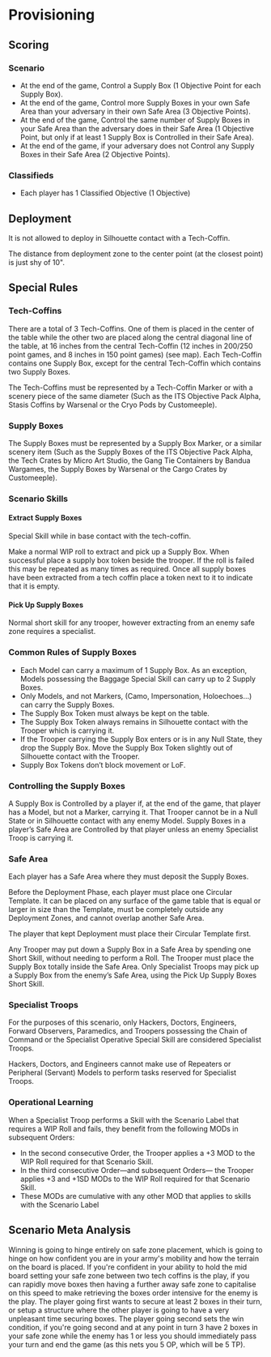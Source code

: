 # Provisioning

## Scoring

### Scenario

* At the end of the game, Control a Supply Box (1 Objective Point for each Supply Box).
* At the end of the game, Control more Supply Boxes in your own Safe Area than your adversary in their own Safe Area (3 Objective Points).
* At the end of the game, Control the same number of Supply Boxes in your Safe Area than the adversary does in their Safe Area (1 Objective Point, but only if at least 1 Supply Box is Controlled in their Safe Area).
* At the end of the game, if your adversary does not Control any Supply Boxes in their Safe Area (2 Objective Points).

### Classifieds

* Each player has 1 Classified Objective (1 Objective)

## Deployment

It is not allowed to deploy in Silhouette contact with a Tech-Coffin.

The distance from deployment zone to the center point (at the closest point) is just shy of 10".

## Special Rules

### Tech-Coffins

There are a total of 3 Tech-Coffins. One of them is placed in the center of the table while the other two are placed along the central diagonal line of the table, at 16 inches from the central Tech-Coffin (12 inches in 200/250 point games, and 8 inches in 150 point games) (see map). Each Tech-Coffin contains one Supply Box, except for the central Tech-Coffin which contains two Supply Boxes.

The Tech-Coffins must be represented by a Tech-Coffin Marker or with a scenery piece of the same diameter (Such as the ITS Objective Pack Alpha, Stasis Coffins by Warsenal or the Cryo Pods by Customeeple).

### Supply Boxes

The Supply Boxes must be represented by a Supply Box Marker, or a similar scenery item (Such as the Supply Boxes of the ITS Objective Pack Alpha, the Tech Crates by Micro Art Studio, the Gang Tie Containers by Bandua Wargames, the Supply Boxes by Warsenal or the Cargo Crates by Customeeple).

### Scenario Skills

#### Extract Supply Boxes

Special Skill while in base contact with the tech-coffin.

Make a normal WIP roll to extract and pick up a Supply Box. When successful place a supply box token beside the trooper. If the roll is failed this may be repeated as many times as required. Once all supply boxes have been extracted from a tech coffin place a token next to it to indicate that it is empty.

#### Pick Up Supply Boxes

Normal short skill for any trooper, however extracting from an enemy safe zone requires a specialist.

### Common Rules of Supply Boxes

* Each Model can carry a maximum of 1 Supply Box. As an exception, Models possessing the Baggage Special Skill can carry up to 2 Supply Boxes.
* Only Models, and not Markers, (Camo, Impersonation, Holoechoes…) can carry the Supply Boxes.
* The Supply Box Token must always be kept on the table.
* The Supply Box Token always remains in Silhouette contact with the Trooper which is carrying it.
* If the Trooper carrying the Supply Box enters or is in any Null State, they drop the Supply Box. Move the Supply Box Token slightly out of Silhouette contact with the Trooper.
* Supply Box Tokens don’t block movement or LoF.

### Controlling the Supply Boxes

A Supply Box is Controlled by a player if, at the end of the game, that player has a Model, but not a Marker, carrying it. That Trooper cannot be in a Null State or in Silhouette contact with any enemy Model. Supply Boxes in a player’s Safe Area are Controlled by that player unless an enemy Specialist Troop is carrying it.

### Safe Area

Each player has a Safe Area where they must deposit the Supply Boxes.

Before the Deployment Phase, each player must place one Circular Template. It can be placed on any surface of the game table that is equal or larger in size than the Template, must be completely outside any Deployment Zones, and cannot overlap another Safe Area.

The player that kept Deployment must place their Circular Template first.

Any Trooper may put down a Supply Box in a Safe Area by spending one Short Skill, without needing to perform a Roll. The Trooper must place the Supply Box totally inside the Safe Area. Only Specialist Troops may pick up a Supply Box from the enemy’s Safe Area, using the Pick Up Supply Boxes Short Skill.

### Specialist Troops

For the purposes of this scenario, only Hackers, Doctors, Engineers, Forward Observers, Paramedics, and Troopers possessing the Chain of Command or the Specialist Operative Special Skill are considered Specialist Troops.

Hackers, Doctors, and Engineers cannot make use of Repeaters or Peripheral (Servant) Models to perform tasks reserved for Specialist Troops.

### Operational Learning

When a Specialist Troop performs a Skill with the Scenario Label that requires a WIP Roll and fails, they benefit from the following MODs in subsequent Orders:

* In the second consecutive Order, the Trooper applies a +3 MOD to the WIP Roll required for that Scenario Skill.
* In the third consecutive Order—and subsequent Orders— the Trooper applies +3 and +1SD MODs to the WIP Roll required for that Scenario Skill.
* These MODs are cumulative with any other MOD that applies to skills with the Scenario Label

## Scenario Meta Analysis

Winning is going to hinge entirely on safe zone placement, which is going to hinge on how confident you are in your army's mobility and how the terrain on the board is placed. If you're confident in your ability to hold the mid board setting your safe zone between two tech coffins is the play, if you can rapidly move boxes then having a further away safe zone to capitalise on this speed to make retrieving the boxes order intensive for the enemy is the play. The player going first wants to secure at least 2 boxes in their turn, or setup a structure where the other player is going to have a very unpleasant time securing boxes. The player going second sets the win condition, if you're going second and at any point in turn 3 have 2 boxes in your safe zone while the enemy has 1 or less you should immediately pass your turn and end the game (as this nets you 5 OP, which will be 5 TP).
